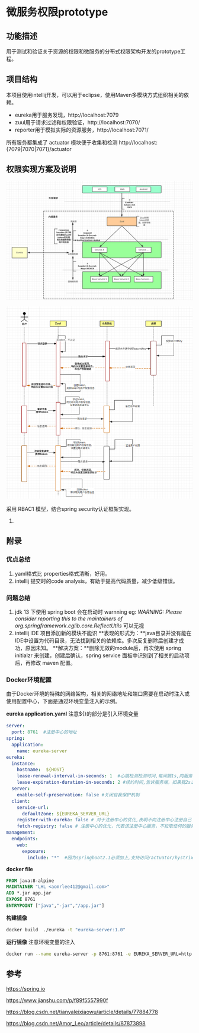 # 微服务权限prototype

## 功能描述
用于测试和验证关于资源的权限和微服务的分布式权限架构开发的prototype工程。
## 项目结构
本项目使用intellij开发，可以用于eclipse，使用Maven多模块方式组织相关的依赖。

* eureka用于服务发现，http://localhost:7079
* zuul用于请求过滤和权限验证，http://localhost:7070/
* reporter用于模拟实际的资源服务，http://localhost:7071/

所有服务都集成了 actuator 模块便于收集和检测 http://localhost:{7079|7070|7071}/actuator

## 权限实现方案及说明

![6452610-1b66b8219c5a2ace](./images/6452610-1b66b8219c5a2ace.png)

![6452610-efbdc3ca259d94fa](./images/6452610-efbdc3ca259d94fa.png)

采用 RBAC1 模型，结合spring security认证框架实现。



1. 

## 附录

### 优点总结

1. yaml格式比 properties格式清晰，好用。
2. intellij 提交时的code analysis，有助于提高代码质量，减少低级错误。

### 问题总结

1. jdk 13 下使用 spring boot 会在启动时 warnning  eg: *WARNING: Please consider reporting this to the maintainers of org.springframework.cglib.core.ReflectUtils* 可以无视
2. intellij IDE 项目添加新的模块不能识
   **表现的形式为：**java目录并没有能在IDE中设置为代码目录，无法找到相关的依赖库。多次反复删除后创建才成功，原因未知。
   **解决方案：**删除无效的module后，再次使用 spring initialzr 来创建，创建后确认，spring service 面板中识别到了相关的启动项后，再修改 maven 配置。

### Docker环境配置

由于Docker环境的特殊的网络架构，相关的网络地址和端口需要在启动时注入或使用配置中心，下面是通过环境变量注入的示例。

**eureka application.yaml** 注意${}的部分是引入环境变量

```yaml
server:
  port: 8761  #注册中心的地址
spring:
  application:
    name: eureka-server
eureka:
  instance:
    hostname:  ${HOST}
    lease-renewal-interval-in-seconds: 1  #心跳检测检测时间,每间隔1s,向服务端发送一次心跳,表明自己依然”存活“
    lease-expiration-duration-in-seconds: 2 #续约时间,告诉服务端，如果我2s之内没有给你发心跳,就代表我“死”了,将我剔除
  server:
    enable-self-preservation: false #关闭自我保护机制
  client:
    service-url:
      defaultZone: ${EUREKA_SERVER_URL}
    register-with-eureka: false # 对于注册中心的优化,表明不向注册中心注册自己
    fetch-registry: false # 注册中心的优化，代表该注册中心服务，不拉取任何的服务列表
management:
  endpoints:
    web:
      exposure:
        include: "*"  #因为springboot2.1必须加上,支持访问/actuator/hystrix.stream
```

**docker file**

```dockerfile
FROM java:8-alpine
MAINTAINER "LHL <aomrlee412@gmail.com>" 
ADD *.jar app.jar
EXPOSE 8761
ENTRYPOINT ["java","-jar","/app.jar"]
```

**构建镜像**

```bash
docker build  ./eureka -t "eureka-server:1.0"
```

**运行镜像** 注意环境变量的注入

```bash
docker run --name eureka-server -p 8761:8761 -e EUREKA_SERVER_URL=http://192.168.0.110:8761/eureka -e HOST=192.168.0.110  -d  eureka-server:1.0
```

## 参考

https://spring.io

https://www.jianshu.com/p/f89f5557990f

https://blog.csdn.net/tianyaleixiaowu/article/details/77884778

https://blog.csdn.net/Amor_Leo/article/details/87873898